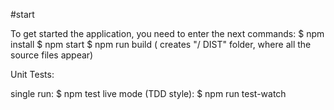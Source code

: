 
#start

To get started the application, you need to enter the next commands: 
$ npm install
$ npm start
$ npm run build (
creates "/ DIST" folder, where all the source files appear)


Unit Tests:

single run: $ npm test
live mode (TDD style): $ npm run test-watch
